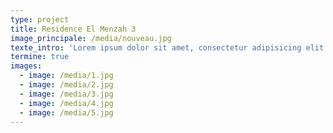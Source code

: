 ```yaml
---
type: project
title: Residence El Menzah 3
image_principale: /media/nouveau.jpg
texte_intro: 'Lorem ipsum dolor sit amet, consectetur adipisicing elit. Ut molestiae delectus minima tenetur eos nihil facere, officia ex optio assumenda repellendus aperiam consequuntur, voluptas nisi fuga sequi, distinctio animi neque!'
termine: true
images:
  - image: /media/1.jpg
  - image: /media/2.jpg
  - image: /media/3.jpg
  - image: /media/4.jpg
  - image: /media/5.jpg
---
```


